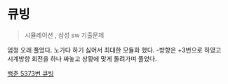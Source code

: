 # 큐빙

> 시뮬레이션 , 삼성 sw 기출문제

엄청 오래 풀었다. 노가다 하기 싫어서 최대한 모듈화 했다. -방향은 +3번으로 하였고 시계방향 회전을 하나 짜놓고 상황에 맞게 돌려가며 풀었다.

[백준 5373번 큐빙](https://www.acmicpc.net/problem/5373)
